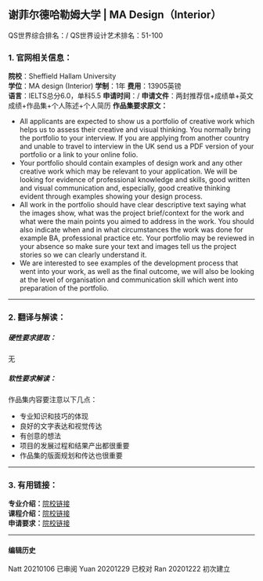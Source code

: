 ##  谢菲尔德哈勒姆大学 | MA Design（Interior）

QS世界综合排名：/
QS世界设计艺术排名：51-100

### 1. 官网相关信息：

**院校**：Sheffield Hallam University  
**学位**：MA design (Interior)
**学制**：1年
**费用**：13905英镑  
**语言**：IELTS总分6.0，单科5.5
**申请时间**：/
**申请文件**：两封推荐信+成绩单+英文成绩+作品集+个人陈述+个人简历
**作品集要求原文：**  
- All applicants are expected to show us a portfolio of creative work which helps us to assess their creative and visual thinking. You normally bring the portfolio to your interview. If you are applying from another country and unable to travel to interview in the UK send us a PDF version of your portfolio or a link to your online folio.
- Your portfolio should contain examples of design work and any other creative work which may be relevant to your application. We will be looking for evidence of professional knowledge and skills, good written and visual communication and, especially, good creative thinking evident through examples showing your design process.
- All work in the portfolio should have clear descriptive text saying what the images show, what was the project brief/context for the work and what were the main points you aimed to address in the work. You should also indicate when and in what circumstances the work was done for example BA, professional practice etc. Your portfolio may be reviewed in your absence so make sure your text and images tell us the project stories so we can clearly understand it.
- We are interested to see examples of the development process that went into your work, as well as the final outcome, we will also be looking at the level of organisation and communication skill which went into preparation of the portfolio.





---


### 2. 翻译与解读：

##### 硬性要求提取：
无


##### 软性要求解读：
作品集内容要注意以下几点：

- 专业知识和技巧的体现
- 良好的文字表达和视觉传达
- 有创意的想法
- 项目的发展过程和结果产出都很重要
- 作品集的版面规划和传达也很重要

---


### 3. 有用链接：

**专业介绍：**[院校链接](https://www.shu.ac.uk/courses/art-and-design/ma-design-interior/full-time)  
**课程介绍：**[院校链接](https://www.shu.ac.uk/courses/art-and-design/ma-design-interior/full-time)  
**申请要求：**[院校链接](https://www.shu.ac.uk/courses/art-and-design/ma-design-interior/full-time)         



---


#### 编辑历史
Natt 20210106 已审阅
Yuan 20201229 已校对
Ran 20201222 初次建立
